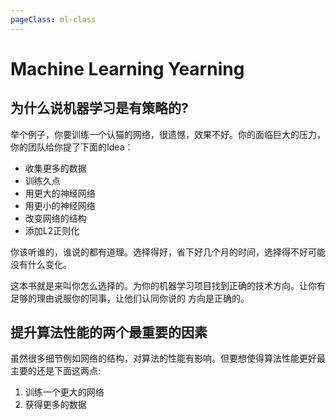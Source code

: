 ```yaml
---
pageClass: ml-class
---
```


<!--
 * @Description: 
 * @Author: Jack Huang
 * @Github: https://github.com/HuangJiaLian
 * @Date: 2019-10-07 22:03:48
 * @LastEditors: Jack Huang
 * @LastEditTime: 2019-10-07 22:18:18
 -->


# Machine Learning Yearning

## 为什么说机器学习是有策略的? 
举个例子，你要训练一个认猫的网络，很遗憾，效果不好。你的面临巨大的压力，你的团队给你提了下面的Idea：

- 收集更多的数据
- 训练久点
- 用更大的神经网络
- 用更小的神经网络
- 改变网络的结构
- 添加L2正则化

你该听谁的，谁说的都有道理。选择得好，省下好几个月的时间，选择得不好可能没有什么变化。

这本书就是来叫你怎么选择的。为你的机器学习项目找到正确的技术方向。让你有足够的理由说服你的同事，让他们认同你说的
方向是正确的。

## 提升算法性能的两个最重要的因素
虽然很多细节例如网络的结构，对算法的性能有影响。但要想使得算法性能更好最主要的还是下面这两点:

1. 训练一个更大的网络
2. 获得更多的数据




